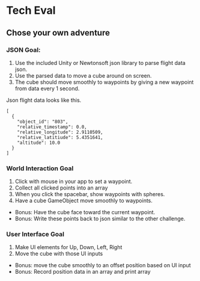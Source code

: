 # Tech Eval
## Chose your own adventure
### JSON Goal: 
1. Use the included Unity or Newtonsoft json library to parse flight data json.
2. Use the parsed data to move a cube around on screen.
3. The cube should move smoothly to waypoints by giving a new waypoint from data every 1 second.

Json flight data looks like this.
```
[
  {
    "object_id": "803",
    "relative_timestamp": 0.0,
    "relative_longitude": 2.9110509,
    "relative_latitiude": 5.4351641,
    "altitude": 10.0
  }  
]
```

### World Interaction Goal
1. Click with mouse in your app to set a waypoint.
2. Collect all clicked points into an array
3. When you click the spacebar, show waypoints with spheres.
4. Have a cube GameObject move smoothly to waypoints.
* Bonus: Have the cube face toward the current waypoint.
* Bonus: Write these points back to json similar to the other challenge.


### User Interface Goal
1. Make UI elements for Up, Down, Left, Right
2. Move the cube with those UI inputs
* Bonus: move the cube smoothly to an offset position based on UI input
* Bonus: Record position data in an array and print array
